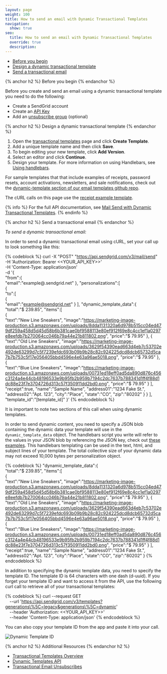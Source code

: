 ```yaml
---
layout: page
weight: 100
title: How to send an email with Dynamic Transactional Templates
navigation:
  show: true
seo:
  title: How to send an email with Dynamic Transactional Templates
  override: true
  description:
---
```


- [Before you begin](#-Before-you-begin)
- [Design a dynamic transactional template](#-Design-a-dynamic-template)
- [Send a transactional email](#-Send-a-transactional-email)
 
{% anchor h2 %}
Before you begin
{% endanchor %}

Before you create and send an email using a dynamic transactional template you need to do the following:

* Create a SendGrid account
* Create an [API Key]({{root_url}}/User_Guide/Settings/api_keys.html)
* Add an [unsubscribe group]({{root_url}}/User_Guide/Transactional_Email/unsubscribes.html) (optional)

{% anchor h2 %}
Design a dynamic transactional template
{% endanchor %}

1. Open the [transactional templates](https://sendgrid.com/dynamic_templates) page and click **Create Template**.
1. Add a unique template name and then click **Save**.
1. To begin editing your new template, click **Add Version**.
1. Select an editor and click **Continue**.
1. Design your template. For more information on using Handlebars, see [Using handlebars]({{root_url}}/User_Guide/Transactional_Templates/Using_handlebars.html).

For sample templates that that include examples of receipts, password resets, account activations, newsletters, and sale notifications, check out the [dynamic-template section of our email templates github repo](https://github.com/sendgrid/email-templates/tree/master/dynamic-templates).

The cURL calls on this page use the [receipt example template](https://github.com/sendgrid/email-templates/tree/master/dynamic-templates/receipt).

{% info %}
For the full API documentation, see [Mail Send with Dynamic Transactional Templates](https://dynamic-templates.api-docs.io/3.0).
{% endinfo %}

{% anchor h2 %}
Send a transactional email
{% endanchor %}

*To send a dynamic transactional email:*

In order to send a dynamic transactional email using cURL, set your call up to look something like this:

{% codeblock %}
curl -X "POST" "https://api.sendgrid.com/v3/mail/send" \
     -H 'Authorization: Bearer <<YOUR_API_KEY>>' \
     -H 'Content-Type: application/json' \
     -d '{  
   "from":{  
      "email":"example@.sendgrid.net"
   },
   "personalizations":[  
      {  
         "to":[  
            {  
               "email":"example@sendgrid.net"
            }
         ],
         "dynamic_template_data":{  
            "total":"$ 239.85",
            "items":[  
               {  
                  "text":"New Line Sneakers",
                  "image":"https://marketing-image-production.s3.amazonaws.com/uploads/8dda1131320a6d978b515cc04ed479df259a458d5d45d58b6b381cae0bf9588113e80ef912f69e8c4cc1ef1a0297e8eefdb7b270064cc046b79a44e21b811802.png",
                  "price":"$ 79.95"
               },
               {  
                  "text":"Old Line Sneakers",
                  "image":"https://marketing-image-production.s3.amazonaws.com/uploads/3629f54390ead663d4eb7c53702e492de63299d7c5f7239efdc693b09b9b28c82c924225dcd8dcb65732d5ca7b7b753c5f17e056405bbd4596e4e63a96ae5018.png",
                  "price":"$ 79.95"
               },
               {  
                  "text":"Blue Line Sneakers",
                  "image":"https://marketing-image-production.s3.amazonaws.com/uploads/00731ed18eff0ad5da890d876c456c3124a4e44cb48196533e9b95fb2b959b7194c2dc7637b788341d1ff4f88d1dc88e23f7e3704726d313c57f350911dd2bd0.png",
                  "price":"$ 79.95"
               }
            ],
            "receipt":true,
            "name":"Sample Name",
            "address01":"1234 Fake St.",
            "address02":"Apt. 123",
            "city":"Place",
            "state":"CO",
            "zip":"80202"
         }
      }
   ],
   "template_id":"[template_id]"
}'
{% endcodeblock %}

It is important to note two sections of this call when using dynamic templates.

In order to send dynamic content, you need to specify a JSON blob containing the dynamic data your template will use in the `dynamic_template_data` object. The handlebars script you write will refer to the values in your JSON blob by referencing the JSON key, check out [these examples]({{root_url}}/User_Guide/Transactional_Templates/Using_handlebars.html#-Handlebarjs-reference). This handlebars templating can be used in the text, html, and subject lines of your template. The total collective size of your dynamic data may not exceed 10,000 bytes per personalization object.

{% codeblock %}
         "dynamic_template_data":{  
            "total":"$ 239.85",
            "items":[  
               {  
                  "text":"New Line Sneakers",
                  "image":"https://marketing-image-production.s3.amazonaws.com/uploads/8dda1131320a6d978b515cc04ed479df259a458d5d45d58b6b381cae0bf9588113e80ef912f69e8c4cc1ef1a0297e8eefdb7b270064cc046b79a44e21b811802.png",
                  "price":"$ 79.95"
               },
               {  
                  "text":"Old Line Sneakers",
                  "image":"https://marketing-image-production.s3.amazonaws.com/uploads/3629f54390ead663d4eb7c53702e492de63299d7c5f7239efdc693b09b9b28c82c924225dcd8dcb65732d5ca7b7b753c5f17e056405bbd4596e4e63a96ae5018.png",
                  "price":"$ 79.95"
               },
               {  
                  "text":"Blue Line Sneakers",
                  "image":"https://marketing-image-production.s3.amazonaws.com/uploads/00731ed18eff0ad5da890d876c456c3124a4e44cb48196533e9b95fb2b959b7194c2dc7637b788341d1ff4f88d1dc88e23f7e3704726d313c57f350911dd2bd0.png",
                  "price":"$ 79.95"
               }
            ],
            "receipt":true,
            "name":"Sample Name",
            "address01":"1234 Fake St.",
            "address02":"Apt. 123",
            "city":"Place",
            "state":"CO",
            "zip":"80202"
         }
{% endcodeblock %}

In addition to specifying the dynamic template data, you need to specify the template ID. The template ID is 64 characters with one dash (d-uuid). If you forget your template ID and want to access it from the API, use the following curl call to retrieve all of your transactional templates:

{% codeblock %}
curl --request GET \
  --url 'https://api.sendgrid.com/v3/templates?generations\%5C=legacy&generations\%5C=dynamic' \
  --header 'Authorization: <<YOUR_API_KEY>>' \
  --header 'Content-Type: application/json'
{% endcodeblock %}

You can also copy your template ID from the app and paste it into your call.

![]({{root_url}}/img/dynamic_template_id.png "Dynamic Template ID")

{% anchor h2 %}
Additional Resources
{% endanchor h2 %}

- [Transactional Templates Overview](https://sendgrid.com/docs/User_Guide/Transactional_Templates/index.html)
- [Dynamic Templates API](https://dynamic-templates.api-docs.io/3.0)
- [Transactional Email Unsubscribes]({{root_url}}/User_Guide/Transactional_Email/unsubscribes.html)

